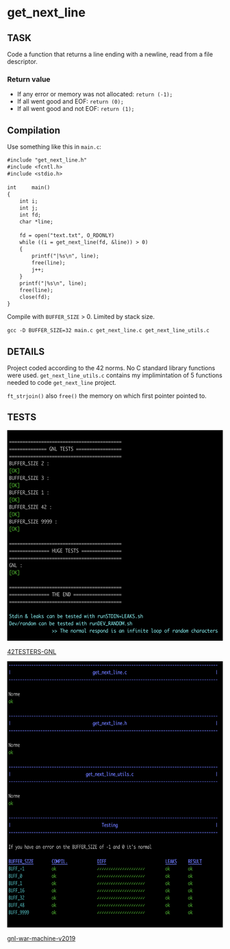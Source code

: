 # get_next_line

## TASK

Code a function that returns a line ending with a newline, read from a file descriptor.

### Return value

* If any error or memory was not allocated:	`return (-1);`
* If all went good and EOF:	`return (0);`
* If all went good and not EOF:	`return (1);`

## Compilation

Use something like this in `main.c`:
```
#include "get_next_line.h"
#include <fcntl.h>
#include <stdio.h>

int		main()
{
	int i;
	int j;
	int fd;
	char *line;

	fd = open("text.txt", O_RDONLY)
	while ((i = get_next_line(fd, &line)) > 0)
	{
		printf("|%s\n", line);
		free(line);
		j++;
	}
	printf("|%s\n", line);
	free(line);
	close(fd);
}
```

Compile with `BUFFER_SIZE` > 0. Limited by stack size.

`gcc -D BUFFER_SIZE=32 main.c get_next_line.c get_next_line_utils.c`


## DETAILS

Project coded according to the 42 norms. No C standard library functions were used. `get_next_line_utils.c` contains my implimintation of 5 functions needed to code `get_next_line` project.

`ft_strjoin()` also `free()` the memory on which first pointer pointed to.


## TESTS

<img src="./42TESTERS-GNL.png" width="564" height="492"></img>

[42TESTERS-GNL](https://github.com/Mazoise/42TESTERS-GNL)

<img src="./gnl-war-machine-v2019.png" width="664" height="622"></img>

[gnl-war-machine-v2019](https://github.com/Alexandre94H/gnl-war-machine-v2019)